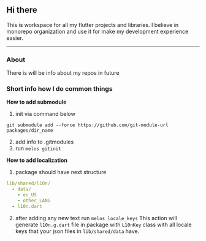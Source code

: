 ## Hi there

This is workspace for all my flutter projects and libraries. I believe in monorepo organization and use it for make my development experience easier. 

---

### About

There is will be info about my repos in future 



### Short info how I do common things

__How to add submodule__

1. init via command below

```shell
git submodule add --force https://github.com/git-module-url packages/dir_name
```

2. add info to .gitmodules
3. run ```melos gitinit```

__How to add localization__

1. package should have next structure

```yaml
lib/shared/l10n/
  - data/
    - en_US
    - other_LANG
  - l10n.dart
```

2. after adding any new text run `melos locale_keys` This action will generate `l10n.g.dart` file in package with `L10nKey` class with all locale keys that your json files in `lib/shared/data` have.